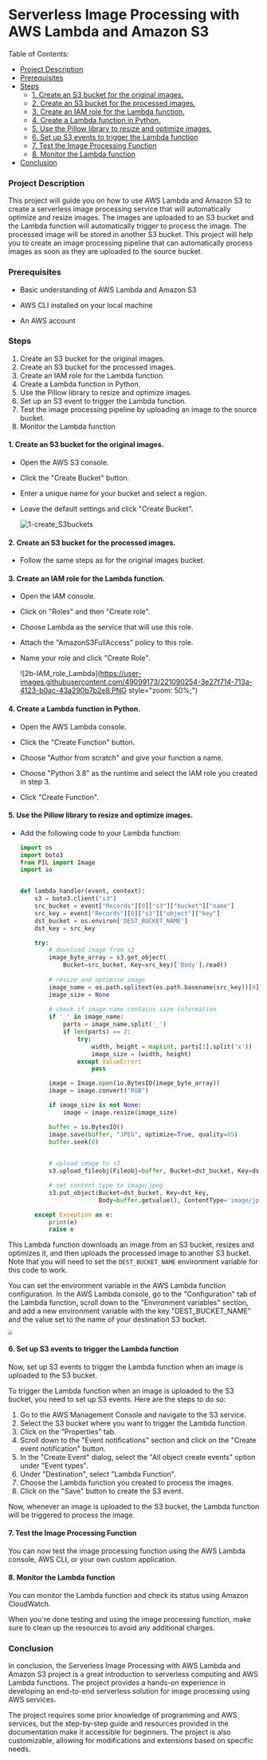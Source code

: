# Serverless Image Processing with AWS Lambda and Amazon S3



Table of Contents:

- [Project Description](#project-description)
- [Prerequisites](#prerequisites)
- [Steps](#steps)
  * [1. Create an S3 bucket for the original images.](#1-create-an-s3-bucket-for-the-original-images)
  * [2. Create an S3 bucket for the processed images.](#2-create-an-s3-bucket-for-the-processed-images)
  * [3. Create an IAM role for the Lambda function.](#3-create-an-iam-role-for-the-lambda-function)
  * [4. Create a Lambda function in Python.](#4-create-a-lambda-function-in-python)
  * [5. Use the Pillow library to resize and optimize images.](#5-use-the-pillow-library-to-resize-and-optimize-images)
  * [6. Set up S3 events to trigger the Lambda function](#6-set-up-s3-events-to-trigger-the-lambda-function)
  * [7. Test the Image Processing Function](#7-test-the-image-processing-function)
  * [8. Monitor the Lambda function](#8-monitor-the-lambda-function)
- [Conclusion](#conclusion)





### Project Description

This project will guide you on how to use AWS Lambda and Amazon S3 to create a serverless image processing service that will automatically optimize and resize images. The images are uploaded to an S3 bucket and the Lambda function will automatically trigger to process the image. The processed image will be stored in another S3 bucket. This project will help you to create an image processing pipeline that can automatically process images as soon as they are uploaded to the source bucket.



### Prerequisites

- Basic understanding of AWS Lambda and Amazon S3

- AWS CLI installed on your local machine

- An AWS account

  

### Steps

1. Create an S3 bucket for the original images.
2. Create an S3 bucket for the processed images.
3. Create an IAM role for the Lambda function.
4. Create a Lambda function in Python.
5. Use the Pillow library to resize and optimize images.
6. Set up an S3 event to trigger the Lambda function.
7. Test the image processing pipeline by uploading an image to the source bucket.
8.  Monitor the Lambda function 



#### 1. Create an S3 bucket for the original images.

- Open the AWS S3 console.

- Click the "Create Bucket" button.

- Enter a unique name for your bucket and select a region.

- Leave the default settings and click "Create Bucket".

  ![1-create_S3buckets](https://user-images.githubusercontent.com/49099173/221090209-6587318e-8db2-4ff0-a8d6-320615ece2a7.PNG)


#### 2. Create an S3 bucket for the processed images.

- Follow the same steps as for the original images bucket.

  

#### 3. Create an IAM role for the Lambda function.

- Open the IAM console.

- Click on "Roles" and then "Create role".

- Choose Lambda as the service that will use this role.

- Attach the "AmazonS3FullAccess" policy to this role.

- Name your role and click "Create Role".

  ![2b-IAM_role_Lambda](https://user-images.githubusercontent.com/49099173/221090254-3e27f714-713a-4123-b0ac-43a290b7b2e8.PNG style="zoom: 50%;")


#### 4. Create a Lambda function in Python.

- Open the AWS Lambda console.

- Click the "Create Function" button.

- Choose "Author from scratch" and give your function a name.

- Choose "Python 3.8" as the runtime and select the IAM role you created in step 3.

- Click "Create Function".

  

#### 5. Use the Pillow library to resize and optimize images.

- Add the following code to your Lambda function:

  ```python
  import os
  import boto3
  from PIL import Image
  import io
  
  
  def lambda_handler(event, context):
      s3 = boto3.client("s3")
      src_bucket = event["Records"][0]["s3"]["bucket"]["name"]
      src_key = event["Records"][0]["s3"]["object"]["key"]
      dst_bucket = os.environ['DEST_BUCKET_NAME']
      dst_key = src_key
  
      try:
          # download image from s3
          image_byte_array = s3.get_object(
              Bucket=src_bucket, Key=src_key)['Body'].read()
          
          # resize and optimize image
          image_name = os.path.splitext(os.path.basename(src_key))[0]
          image_size = None
          
          # check if image name contains size information
          if '_' in image_name:
              parts = image_name.split('_')
              if len(parts) == 2:
                  try:
                      width, height = map(int, parts[1].split('x'))
                      image_size = (width, height)
                  except ValueError:
                      pass
  
          image = Image.open(io.BytesIO(image_byte_array))
          image = image.convert("RGB")
  
          if image_size is not None:
              image = image.resize(image_size)
  
          buffer = io.BytesIO()
          image.save(buffer, "JPEG", optimize=True, quality=85)
          buffer.seek(0)  
         
  
          # upload image to s3
          s3.upload_fileobj(Fileobj=buffer, Bucket=dst_bucket, Key=dst_key)
  
          # set content type to image/jpeg
          s3.put_object(Bucket=dst_bucket, Key=dst_key,
                        Body=buffer.getvalue(), ContentType='image/jpeg')
  
      except Exception as e:
          print(e)
          raise e
  
  
  ```

This Lambda function downloads an image from an S3 bucket, resizes and optimizes it, and then uploads the processed image to another S3 bucket. Note that you will need to set the `DEST_BUCKET_NAME` environment variable for this code to work.

You can set the environment variable in the AWS Lambda function configuration. In the AWS Lambda console, go to the "Configuration" tab of the Lambda function, scroll down to the "Environment variables" section, and add a new environment variable with the key "DEST_BUCKET_NAME" and the value set to the name of your destination S3 bucket.

<img src="https://user-images.githubusercontent.com/49099173/221090289-b67c6260-8a9c-4f50-b440-6091098ce5d1.PNG" style="zoom: 50%;"/>


####  6. Set up S3 events to trigger the Lambda function

 Now, set up S3 events to trigger the Lambda function when an image is uploaded to the S3 bucket.

To trigger the Lambda function when an image is uploaded to the S3 bucket, you need to set up S3 events. Here are the steps to do so:

1. Go to the AWS Management Console and navigate to the S3 service.
2. Select the S3 bucket where you want to trigger the Lambda function.
3. Click on the "Properties" tab.
4. Scroll down to the "Event notifications" section and click on the "Create event notification" button.
5. In the "Create Event" dialog, select the "All object create events" option under "Event types".
6. Under "Destination", select "Lambda Function".
7. Choose the Lambda function you created to process the images.
8. Click on the "Save" button to create the S3 event.

Now, whenever an image is uploaded to the S3 bucket, the Lambda function will be triggered to process the image.



#### 7. Test the Image Processing Function 

You can now test the image processing function using the AWS Lambda console, AWS CLI, or your own custom application.



#### 8. Monitor the Lambda function 

You can monitor the Lambda function and check its status using Amazon CloudWatch. 



When you're done testing and using the image processing function, make sure to clean up the resources to avoid any additional charges.



### Conclusion 

In conclusion, the Serverless Image Processing with AWS Lambda and Amazon S3 project is a great introduction to serverless computing and AWS Lambda functions. The project provides a hands-on experience in developing an end-to-end serverless solution for image processing using AWS services.

The project requires some prior knowledge of programming and AWS services, but the step-by-step guide and resources provided in the documentation make it accessible for beginners. The project is also customizable, allowing for modifications and extensions based on specific needs.



